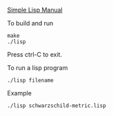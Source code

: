[Simple Lisp Manual](https://georgeweigt.github.io/simple-lisp.pdf)

To build and run

```
make
./lisp
```

Press ctrl-C to exit.

To run a lisp program

```
./lisp filename
```

Example

```
./lisp schwarzschild-metric.lisp
```
